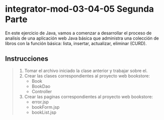 integrator-mod-03-04-05 Segunda Parte
======================

En este ejercicio de Java, vamos a comenzar a desarrollar el proceso de 
analisis de una aplicación web Java básica que administra una colección de libros 
con la función básica: lista, insertar, actualizar, eliminar (CURD). 

## Instrucciones

> 1.	Tomar el archivo iniciado la clase anterior y trabajar sobre el.
> 2.	Crear las clases correspondientes al proyecto web bookstore:
>       * Book
>       * BookDao
>       * Controller
> 3.	Crear las paginas correspondientes al proyecto web bookstore:
>       * error.jsp
>       * bookForm.jsp
>       * bookList.jsp